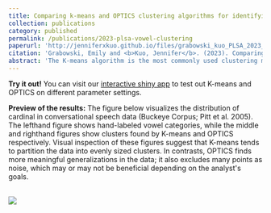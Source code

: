 ```yaml
---
title: Comparing k-means and OPTICS clustering algorithms for identifying vowel categories
collection: publications
category: published
permalink: /publications/2023-plsa-vowel-clustering
paperurl: 'http://jenniferxkuo.github.io/files/grabowski_kuo_PLSA_2023_vowels.pdf'
citation: 'Grabowski, Emily and <b>Kuo, Jennifer</b>. (2023). Comparing k-means and OPTICS clustering algorithms for identifying vowel categories. <i>Proceedings of the LSA 2023, (8)</i>1, 5488.https://doi.org/10.3765/plsa.v8i1.5488.'
abstract: 'The K-means algorithm is the most commonly used clustering method for phonetic vowel description but has some properties that may be sub-optimal for rep- resenting phonetic data. This study compares K-means with an alternative algorithm, OPTICS, in two speech styles (lab vs. conversational) in English to test whether OP- TICS is a viable alternative to K-means for characterizing vowel spaces. We find that with noisier data, OPTICS identifies clusters that more accurately represent the underlying data. Our results highlight the importance of choosing an algorithm whose assumptions are in line with the phonetic data being considered.'
---
```


**Try it out!** You can visit our [interactive shiny app](https://www.kuojennifer.com/vowel-clustering/) to test out K-means and OPTICS on different parameter settings. 


**Preview of the results:** The figure below visualizes the distribution of cardinal in conversational speech data (Buckeye Corpus; Pitt et al. 2005). The lefthand figure shows hand-labeled vowel categories, while the middle and righthand figures show clusters found by K-means and OPTICS respectively. Visual inspection of these figures suggest that K-means tends to partition the data into evenly sized clusters. In contrasts, OPTICS finds more meaningful generalizations in the data; it also excludes many points as noise, which may or may not be beneficial depending on the analyst's goals. 

<br>
<img src="https://www.kuojennifer.com/images/results-cardinal-comp.png" style="display: block; margin: auto;" />
